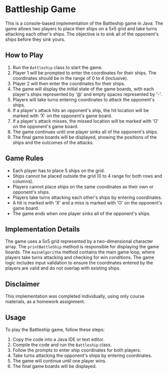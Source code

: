 # Battleship Game

This is a console-based implementation of the Battleship game in Java. The game allows two players to place their ships on a 5x5 grid and take turns attacking each other's ships. The objective is to sink all of the opponent's ships before they sink yours.

## How to Play

1. Run the `Battleship` class to start the game.
2. Player 1 will be prompted to enter the coordinates for their ships. The coordinates should be in the range of 0 to 4 (inclusive).
3. Player 2 will then enter the coordinates for their ships.
4. The game will display the initial state of the game boards, with each player's ships represented by '@' and empty spaces represented by '-'.
5. Players will take turns entering coordinates to attack the opponent's ships.
6. If a player's attack hits an opponent's ship, the hit location will be marked with 'X' on the opponent's game board.
7. If a player's attack misses, the missed location will be marked with 'O' on the opponent's game board.
8. The game continues until one player sinks all of the opponent's ships.
9. The final game boards will be displayed, showing the positions of the ships and the outcomes of the attacks.

## Game Rules

- Each player has to place 5 ships on the grid.
- Ships cannot be placed outside the grid (0 to 4 range for both rows and columns).
- Players cannot place ships on the same coordinates as their own or opponent's ships.
- Players take turns attacking each other's ships by entering coordinates.
- A hit is marked with 'X' and a miss is marked with 'O' on the opponent's game board.
- The game ends when one player sinks all of the opponent's ships.

## Implementation Details

The game uses a 5x5 grid represented by a two-dimensional character array. The `printBattleShip` method is responsible for displaying the game boards. The `mainAlgorithm` method contains the main game loop, where players take turns attacking and checking for win conditions. The game logic includes input validation to ensure the coordinates entered by the players are valid and do not overlap with existing ships.

## Disclaimer

This implementation was completed individually, using only course materials, as a homework assignment.

## Usage

To play the Battleship game, follow these steps:

1. Copy the code into a Java IDE or text editor.
2. Compile the code and run the `Battleship` class.
3. Follow the prompts to enter ship coordinates for both players.
4. Take turns attacking the opponent's ships by entering coordinates.
5. The game will continue until one player wins.
6. The final game boards will be displayed.
